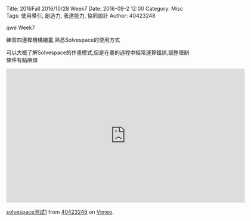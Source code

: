Title: 2016Fall 2016/10/28 Week7
Date: 2016-09-2 12:00
Category: Misc
Tags: 使用導引, 創造力, 表達能力, 協同設計
Author: 40423248

qwe Week7

練習四連桿機構繪畫,熟悉Solvespace的使用方式

可以大概了解Solvespace的作畫模式,但是在畫的過程中經常運算錯誤,調整限制條件有點麻煩

<iframe src="https://player.vimeo.com/video/188793021" width="640" height="360" frameborder="0" webkitallowfullscreen mozallowfullscreen allowfullscreen></iframe>
<p><a href="https://vimeo.com/188793021">solvespace測試1</a> from <a href="https://vimeo.com/user46447136">40423248</a> on <a href="https://vimeo.com">Vimeo</a>.</p>
